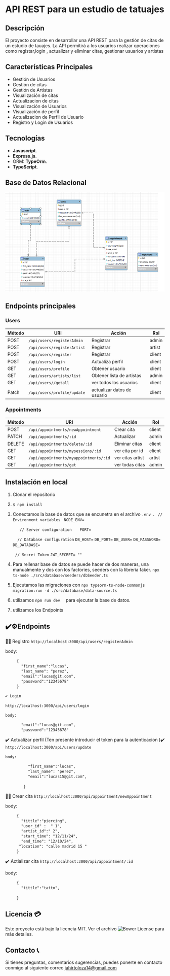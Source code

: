 # API REST para un estudio de tatuajes 

## Descripción

El proyecto consiste en desarrollar una API REST para la gestión de citas  de un estudio de tauajes. La API permitirá a los usuarios realizar operaciones como registar,login , actualizar y eliminar citas, gestionar usuarios y artistas


## Características Principales

- Gestión de Usuarios
- Gestión de citas
- Gestión de Artistas
- Visualización de citas
- Actualizacion de citas
- Visualización de Usuarios
- Visualización de perfil
- Actualizacion de Perfil de Usuario
- Registro y Login de Usuarios

## Tecnologías
-  **Javascript**.
-  **Express.js**.
- ORM: **TypeOrm**.
-  **TypeScript**.

## Base de Datos Relacional
![Database](./Images/DiagramaDatabase.png)
## Endpoints principales

### Users

| Método | URI                              | Acción                     | Rol     |
|--------|----------------------------------|----------------------------|---------|
| POST   | `/api/users/registerAdmin`       | Registrar                  | admin   |
| POST   | `/api/users/registerArtist`      | Registrar                  | artist  |
| POST   | `/api/users/register`            | Registrar                  | client  |
| POST   | `/api/users/login `              | Actualiza perfil           | client  |
| GET    | `/api/users/profile `            | Obtener usuario            | client  |
| GET    | `/api/users/artists/list`        | Obtener lista de artistas  | admin   |
| GET    | `/api/users//getall  `           | ver todos los usuarios     | client  |
| Patch  | `/api/users/profile/update `     | actualizar datos de usuario| client  |


### Appointments

| Método | URI                                    | Acción         | Rol         |
|--------|----------------------------------------|----------------|-------------|
| POST   | `/api/appointments/newAppointment`     | Crear cita     | client      |
| PATCH  | `/api/appointments/:id`                | Actualizar     | admin       |
| DELETE | `/api/appointments/delete/:id`         | Eliminar citas | client      |
| GET    | `/api/appointments/mysessions/:id`     | ver cita por id| client      |
| GET    | `/api/appointments/myappointments/:id` |ver citas artist| artist      |
| GET    | `/api/appointments/get`                |ver todas citas | admin       |




##  Instalación en local
1. Clonar el repositorio
2. ` $ npm install `
3. Conectamos la base de datos que se encunetra en el archivo ```.env ```.
 ```  // Environment variables ```
   ```  NODE_ENV= ```

   ```   // Server configuration```
   ```   PORT=```

   ```  // Database configuration```
	```DB_HOST=```
	```DB_PORT=```
	```DB_USER=```
	```DB_PASSWORD=```
	```DB_DATABASE=  ```

   ``` // Secret Token```
	```JWT_SECRET= "" ```

4. Para rellenar base de datos se puede hacer de dos maneras, una manualmente y dos con los factories, seeders con la librería faker. ```npx ts-node ./src/database/seeders/dbSeeder.ts```
5. Ejecutamos las migraciones con ``` npx typeorm-ts-node-commonjs migration:run -d ./src/database/data-source.ts ```
6. utilizamos ```npm run dev  ``` para ejecutar la base de datos.
7. utilizamos los Endpoints

## ✔️⚙️Endpoints
   📑📇 Registro 
   ``` http://localhost:3000/api/users/registerAdmin ```
   
body:
        
   ```
        { 
          "first_name":"lucas",
          "last_name": "perez",
          "email":"lucas@git.com",
          "password":"12345678"
        }
```  
    
    ✔️ Login
 ``` http://localhost:3000/api/users/login  ```
    
    body:
```
       "email":"lucas@git.com",
       "password":"12345678"
```
   ✔️ Actualizar perfil (Ten presente introducir el token para la autenticacion )✔️
 ``` http://localhost:3000/api/users/update  ```
    
    body:
``` { 
          "first_name":"lucas",
          "last_name": "perez",
          "email":"lucas15@git.com",
         
        }
```

   📑📇 Crear cita 
   ``` http://localhost:3000/api/appointment/newAppointment ```
   
body:
        
   ```
        { 
          "tittle":"piercing",
          "user_id" :  " 1",
          "artist_id":" 2",
          "start_time": "12/11/24",
          "end_time": "12/10/24",
         "location": "calle madrid 15 "
        }
```  
 ✔️ Actializar cita 
   ``` http://localhost:3000/api/appointment/:id ```
   
body:
        
   ```
        { 
          "tittle":"tatto",
         
        }
```  
## Licencia 💳

Este proyecto está bajo la licencia MIT. Ver el archivo ![Bower License](https://img.shields.io/bower/l/bootstrap)  para más detalles.

## Contacto 📞
Si tienes preguntas, comentarios sugerencias, puedes ponerte en contacto conmigo al siguiente correo jahirtoloza14@gmail.com 



